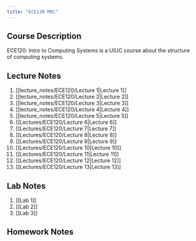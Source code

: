 ```yaml
---
title: "ECE120 MOC"
---
```

## Course Description
ECE120: Intro to Computing Systems is a UIUC course about the structure of computing systems.

## Lecture Notes
1. [[lecture_notes/ECE120/Lecture 1|Lecture 1]]
2. [[lecture_notes/ECE120/Lecture 2|Lecture 2]]
3. [[lecture_notes/ECE120/Lecture 3|Lecture 3]]
4. [[lecture_notes/ECE120/Lecture 4|Lecture 4]]
5. [[lecture_notes/ECE120/Lecture 5|Lecture 5]]
6. [[Lectures/ECE120/Lecture 6|Lecture 6]]
7. [[Lectures/ECE120/Lecture 7|Lecture 7]]
8. [[Lectures/ECE120/Lecture 8|Lecture 8]]
9. [[Lectures/ECE120/Lecture 9|Lecture 9]]
10. [[Lectures/ECE120/Lecture 10|Lecture 10]]
11. [[Lectures/ECE120/Lecture 11|Lecture 11]]
12. [[Lectures/ECE120/Lecture 12|Lecture 12]]
13. [[Lectures/ECE120/Lecture 13|Lecture 13]]

## Lab Notes
1. [[Lab 1]]
2. [[Lab 2]]
3. [[Lab 3]]

## Homework Notes
